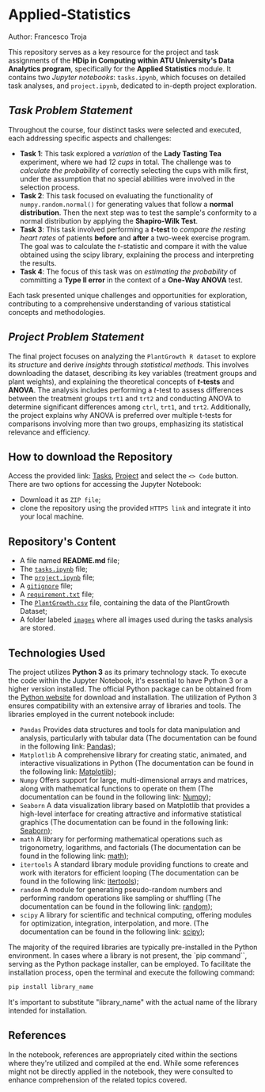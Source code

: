 # Applied-Statistics

Author: Francesco Troja

This repository serves as a key resource for the project and task assignments of the **HDip in Computing within ATU University's Data Analytics program**, specifically for the **Applied Statistics** module. It contains two *Jupyter notebooks*: `tasks.ipynb`, which focuses on detailed task analyses, and `project.ipynb`, dedicated to in-depth project exploration.

## *Task Problem Statement*

Throughout the course, four distinct tasks were selected and executed, each addressing specific aspects and challenges:

- **Task 1**: This task explored a *variation* of the **Lady Tasting Tea** experiment, where we had *12 cups* in total. The challenge was to *calculate the probability* of correctly selecting the cups with milk first, under the assumption that no special abilities were involved in the selection process.
- **Task 2**: This task focused on evaluating the functionality of `numpy.random.normal()` for generating values that follow a **normal distribution**. Then the next step was to test the sample's conformity to a normal distribution by applying the **Shapiro-Wilk Test**.
- **Task 3**: This task involved performing a **$t$-test** to *compare the resting heart rates* of patients **before** and **after** a two-week exercise program. The goal was to calculate the $t$-statistic and compare it with the value obtained using the scipy library, explaining the process and interpreting the results.
- **Task 4**: The focus of this task was on *estimating the probability* of committing a **Type II error** in the context of a **One-Way ANOVA** test.

Each task presented unique challenges and opportunities for exploration, contributing to a comprehensive understanding of various statistical concepts and methodologies.

## *Project Problem Statement*

The final project focuses on analyzing the `PlantGrowth R dataset` to explore its *structure* and derive *insights* through *statistical methods*. This involves downloading the dataset, describing its key variables (treatment groups and plant weights), and explaining the theoretical concepts of **$t$-tests** and **ANOVA**. The analysis includes performing a $t$-test to assess differences between the treatment groups `trt1` and `trt2` and conducting ANOVA to determine significant differences among `ctrl`, `trt1`, and `trt2`. Additionally, the project explains why ANOVA is preferred over multiple t-tests for comparisons involving more than two groups, emphasizing its statistical relevance and efficiency.

## How to download the Repository

Access the provided link: [Tasks](https://github.com/C-3sc0/applied_statistics/blob/main/tasks.ipynb), [Project](https://github.com/C-3sc0/applied_statistics/blob/main/project.ipynb) and select the `<> Code` button. There are two options for accessing the Jupyter Notebook:

- Download it as `ZIP file`;
- clone the repository using the provided `HTTPS link` and integrate it into your local machine.

## Repository's Content

- A file named **README.md** file;
- The [`tasks.ipynb`](https://github.com/C-3sc0/applied_statistics/blob/main/tasks.ipynb) file;
- The [`project.ipynb`](https://github.com/C-3sc0/applied_statistics/blob/main/project.ipynb) file;
- A [`gitignore`](https://github.com/C-3sc0/applied_statistics/blob/main/.gitignore) file;
- A [`requirement.txt`](https://github.com/C-3sc0/applied_statistics/blob/main/requirements.txt) file;
- The [`PlantGrowth.csv`](https://github.com/C-3sc0/applied_statistics/blob/main/PlantGrowth.csv) file, containing the data of the PlantGrowth Dataset;
- A folder labeled [`images`](https://github.com/C-3sc0/applied_statistics/tree/main/images) where all images used during the tasks analysis are stored.

## Technologies Used

The project utilizes **Python 3** as its primary technology stack. To execute the code within the Jupyter Notebook, it's essential to have Python 3 or a higher version installed. The official Python package can be obtained from the [Python website](https://www.python.org/downloads/) for download and installation. The utilization of Python 3 ensures compatibility with an extensive array of libraries and tools.
The libraries employed in the current notebook include:

- `Pandas`  Provides data structures and tools for data manipulation and analysis, particularly with tabular data (The documentation can be found in the following link: [Pandas](https://pandas.pydata.org/docs/));
- `Matplotlib` A comprehensive library for creating static, animated, and interactive visualizations in Python (The documentation can be found in the following link: [Matplotlib](https://matplotlib.org/stable/index.html));
- `Numpy` Offers support for large, multi-dimensional arrays and matrices, along with mathematical functions to operate on them (The documentation can be found in the following link: [Numpy](https://numpy.org/doc/stable/));
- `Seaborn` A data visualization library based on Matplotlib that provides a high-level interface for creating attractive and informative statistical graphics (The documentation can be found in the following link: [Seaborn](https://seaborn.pydata.org/));
- `math` A library for performing mathematical operations such as trigonometry, logarithms, and factorials (The documentation can be found in the following link: [math](https://docs.python.org/3/library/math.html));
- `itertools` A standard library module providing functions to create and work with iterators for efficient looping (The documentation can be found in the following link: [itertools](https://docs.python.org/3/library/itertools.html));
- `random` A module for generating pseudo-random numbers and performing random operations like sampling or shuffling (The documentation can be found in the following link: [random](https://python.readthedocs.io/en/stable/library/random.html));
- `scipy` A library for scientific and technical computing, offering modules for optimization, integration, interpolation, and more. (The documentation can be found in the following link: [scipy](https://scipy.org/));

The majority of the required libraries are typically pre-installed in the Python environment. In cases where a library is not present, the `pip command``, serving as the Python package installer, can be employed. To facilitate the installation process, open the terminal and execute the following command:

```python
pip install library_name
```

It's important to substitute "library_name" with the actual name of the library intended for installation.

## References

In the notebook, references are appropriately cited within the sections where they're utilized and compiled at the end. While some references might not be directly applied in the notebook, they were consulted to enhance comprehension of the related topics covered.